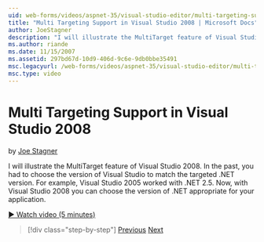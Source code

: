 ```yaml
---
uid: web-forms/videos/aspnet-35/visual-studio-editor/multi-targeting-support-in-visual-studio-2008
title: "Multi Targeting Support in Visual Studio 2008 | Microsoft Docs"
author: JoeStagner
description: "I will illustrate the MultiTarget feature of Visual Studio 2008. In the past, you had to choose the version of Visual Studio to match the targeted .NET versi..."
ms.author: riande
ms.date: 11/15/2007
ms.assetid: 297bd67d-10d9-406d-9c6e-9db0bbe35491
msc.legacyurl: /web-forms/videos/aspnet-35/visual-studio-editor/multi-targeting-support-in-visual-studio-2008
msc.type: video
---
```

Multi Targeting Support in Visual Studio 2008
====================
by [Joe Stagner](https://github.com/JoeStagner)

I will illustrate the MultiTarget feature of Visual Studio 2008. In the past, you had to choose the version of Visual Studio to match the targeted .NET version. For example, Visual Studio 2005 worked with .NET 2.5. Now, with Visual Studio 2008 you can choose the version of .NET appropriate for your application.

[&#9654; Watch video (5 minutes)](https://channel9.msdn.com/Blogs/ASP-NET-Site-Videos/multi-targeting-support-in-visual-studio-2008)

> [!div class="step-by-step"]
> [Previous](javascript-debugging-in-visual-studio-2008.md)
> [Next](intellisense-for-jscript-and-aspnet-ajax.md)
